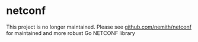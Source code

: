 # netconf

This project is no longer maintained. Please see [github.com/nemith/netconf](https://github.com/nemith/netconf) for maintained and more robust Go NETCONF library
